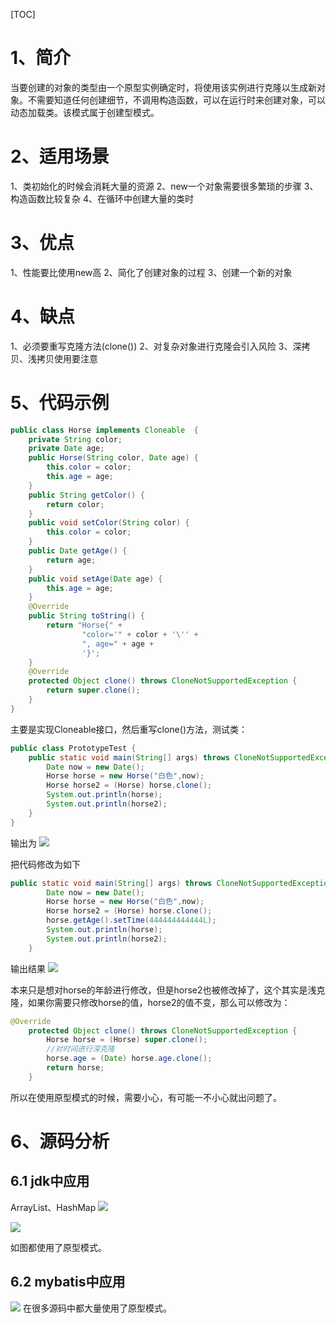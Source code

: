 [TOC]

# 1、简介
当要创建的对象的类型由一个原型实例确定时，将使用该实例进行克隆以生成新对象。不需要知道任何创建细节，不调用构造函数，可以在运行时来创建对象，可以动态加载类。该模式属于创建型模式。

# 2、适用场景
1、类初始化的时候会消耗大量的资源
2、new一个对象需要很多繁琐的步骤
3、构造函数比较复杂
4、在循环中创建大量的类时

# 3、优点
1、性能要比使用new高
2、简化了创建对象的过程
3、创建一个新的对象

# 4、缺点
1、必须要重写克隆方法(clone())
2、对复杂对象进行克隆会引入风险
3、深拷贝、浅拷贝使用要注意

# 5、代码示例
```java
public class Horse implements Cloneable  {
    private String color;
    private Date age;
    public Horse(String color, Date age) {
        this.color = color;
        this.age = age;
    }
    public String getColor() {
        return color;
    }
    public void setColor(String color) {
        this.color = color;
    }
    public Date getAge() {
        return age;
    }
    public void setAge(Date age) {
        this.age = age;
    }
    @Override
    public String toString() {
        return "Horse{" +
                "color='" + color + '\'' +
                ", age=" + age +
                '}';
    }
    @Override
    protected Object clone() throws CloneNotSupportedException {
        return super.clone();
    }
}
```
主要是实现Cloneable接口，然后重写clone()方法，测试类：
```java
public class PrototypeTest {
    public static void main(String[] args) throws CloneNotSupportedException {
        Date now = new Date();
        Horse horse = new Horse("白色",now);
        Horse horse2 = (Horse) horse.clone();
        System.out.println(horse);
        System.out.println(horse2);
    }
}
```
输出为
![](https://img.hacpai.com/file/2019/07/image-db22b491.png?imageView2/2/w/768/format/jpg/interlace/1/q/100)

把代码修改为如下
```java
public static void main(String[] args) throws CloneNotSupportedException {
        Date now = new Date();
        Horse horse = new Horse("白色",now);
        Horse horse2 = (Horse) horse.clone();
        horse.getAge().setTime(444444444444L);
        System.out.println(horse);
        System.out.println(horse2);
    }
```
输出结果
![](https://img.hacpai.com/file/2019/07/image-2c903b6d.png?imageView2/2/w/768/format/jpg/interlace/1/q/100)

本来只是想对horse的年龄进行修改，但是horse2也被修改掉了，这个其实是浅克隆，如果你需要只修改horse的值，horse2的值不变，那么可以修改为：
```java
@Override
    protected Object clone() throws CloneNotSupportedException {
        Horse horse = (Horse) super.clone();
        //对时间进行深克隆
        horse.age = (Date) horse.age.clone();
        return horse;
    }
```
所以在使用原型模式的时候，需要小心，有可能一不小心就出问题了。

# 6、源码分析
## 6.1 jdk中应用
ArrayList、HashMap
![](https://img.hacpai.com/file/2019/07/image-16434fbb.png?imageView2/2/w/768/format/jpg/interlace/1/q/100)

![](https://img.hacpai.com/file/2019/07/image-e6ff3ae4.png?imageView2/2/w/768/format/jpg/interlace/1/q/100)

如图都使用了原型模式。
## 6.2 mybatis中应用
![](https://img.hacpai.com/file/2019/07/image-9f3b7936.png?imageView2/2/w/768/format/jpg/interlace/1/q/100)
在很多源码中都大量使用了原型模式。